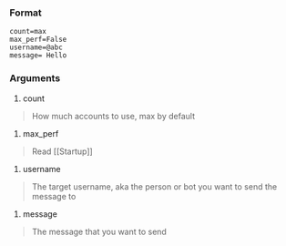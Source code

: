 ### Format
```/send_message
count=max
max_perf=False
username=@abc
message= Hello
```

### Arguments

1. count
> How much accounts to use, max by default

1. max_perf
> Read [[Startup]]

1. username
> The target username, aka the person or bot you want to send the message to

1. message
> The message that you want to send